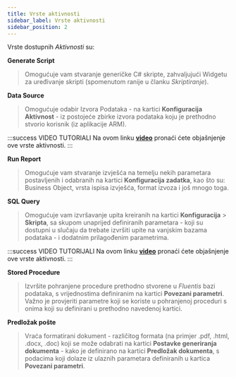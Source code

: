 ```yaml
---
title: Vrste aktivnosti 
sidebar_label: Vrste aktivnosti 
sidebar_position: 2
---
```


Vrste dostupnih *Aktivnosti* su:

**Generate Script**
> Omogućuje vam stvaranje generičke C# skripte, zahvaljujući Widgetu za uređivanje skripti (spomenutom ranije u članku *Skriptiranje*).  

**Data Source**
> Omogućuje odabir Izvora Podataka - na kartici **Konfiguracija Aktivnost** -  iz postojeće zbirke izvora podataka koju je prethodno stvorio korisnik (iz aplikacije ARM).

:::success VIDEO TUTORIALI 
Na ovom linku **[video](https://youtu.be/egDCFGZOu14)** pronaći ćete objašnjenje ove vrste aktivnosti.
:::

**Run Report**
> Omogućuje vam stvaranje izvješća na temelju nekih parametara postavljenih i odabranih na kartici **Konfiguracija zadatka**, kao što su: Business Object, vrsta ispisa izvješća,  format izvoza i još mnogo toga.

**SQL Query**
> Omogućuje vam izvršavanje upita kreiranih na kartici **Konfiguracija** > **Skripta**, sa skupom unaprijed definiranih parametara - koji su dostupni u slučaju da trebate izvršiti upite na vanjskim bazama podataka - i dodatnim prilagođenim parametrima. 

:::success VIDEO TUTORIJALI
Na ovom linku **[video](https://youtu.be/bzyelPIs9tk)** pronaći ćete objašnjenje ove vrste aktivnosti.
:::

**Stored Procedure**
> Izvršite pohranjene procedure prethodno stvorene u *Fluentis* bazi podataka, s vrijednostima definiranim na kartici **Povezani parametri**. Važno je provjeriti parametre koji se koriste u pohranjenoj proceduri s onima koji su definirani u prethodno navedenoj kartici.

**Predložak pošte**
> Vraća formatirani dokument - različitog formata (na primjer .pdf, .html, .docx, .doc) koji se može odabrati na kartici **Postavke generiranja dokumenta** - kako je definirano na kartici **Predložak dokumenta**,  s podacima koji dolaze iz ulaznih parametara definiranih u kartica **Povezani parametri**.  